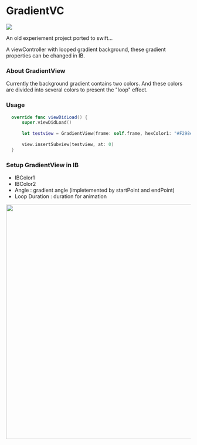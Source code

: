 # GradientVC
![](https://travis-ci.org/shion0111/GradientVC.svg?branch=master)

An old experiement project ported to swift...

A viewController with looped gradient background, these gradient properties can be changed in IB.

### About GradientView
Currently the background gradient contains two colors. And these colors are divided into several colors to present the "loop" effect.

### Usage
```swift
  override func viewDidLoad() {
      super.viewDidLoad()
      
      let testview = GradientView(frame: self.frame, hexColor1: "#F298e7", hexColor2: "#a5f9f9", angle: 25.0)
    
      view.insertSubview(testview, at: 0)
  }
```

### Setup GradientView in IB
- IBColor1
- IBColor2
- Angle : gradient angle (impletemented by startPoint and endPoint)
- Loop Duration : duration for animation
<p align="center">
  <img src="https://github.com/shion0111/GradientVC/blob/master/setup.jpg" width="640"/>
</p>
